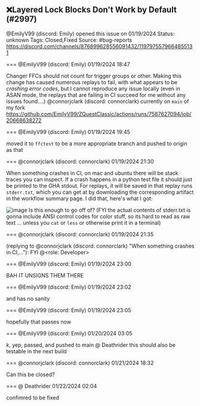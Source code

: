## ❌Layered Lock Blocks Don't Work by Default (#2997)
@EmilyV99 (discord: Emily) opened this issue on 01/19/2024
Status: unknown
Tags: Closed,Fixed
Source: #bug-reports https://discord.com/channels/876899628556091432/1197975579664855131


=== @EmilyV99 (discord: Emily) 01/19/2024 18:47

Changer FFCs should not count for trigger groups or other. Making this change has caused numerous replays to fail, with what appears to be *crashing error codes*, but I cannot reproduce any issue locally (even in ASAN mode, the replays that are failing in CI succeed for me without any issues found....) @connorjclark (discord: connorclark)
currently on `main` of my fork
https://github.com/EmilyV99/ZQuestClassic/actions/runs/7587627094/job/20668638272

=== @EmilyV99 (discord: Emily) 01/19/2024 19:45

moved it to `ffctest` to be a more appropriate branch
and pushed to origin as that

=== @connorjclark (discord: connorclark) 01/19/2024 21:30

When something crashes in CI, on mac and ubuntu there will be stack traces you can inspect. If a crash happens in a python test file it should just be printed to the GHA stdout. For replays, it will be saved in that replay runs `stderr.txt`, which you can get at by downloading the corresponding artifact in the workflow summary page. I did that, here's what I got:

![image](https://cdn.discordapp.com/attachments/1197975579664855131/1198016800273727588/image.png?ex=65eb8397&is=65d90e97&hm=95a44894675d79005d55ce48d9c681f32a46db538bfb7bc6f8bdf5816e5fe1ed&)
Is this enough to go off of?
(FYI the actual contents of stderr.txt is gonna include ANSI control codes for color stuff, so its hard to read as raw text ... unless you `cat` or `less` or otherwise print it in a terminal)

=== @connorjclark (discord: connorclark) 01/19/2024 21:35

(replying to @connorjclark (discord: connorclark) "When something crashes in CI,…"): FYI @<role: Developer>

=== @EmilyV99 (discord: Emily) 01/19/2024 23:00

BAH IT UNSIGNS THEM THERE

=== @EmilyV99 (discord: Emily) 01/19/2024 23:02

and has no sanity

=== @EmilyV99 (discord: Emily) 01/19/2024 23:05

hopefully that passes now

=== @EmilyV99 (discord: Emily) 01/20/2024 03:05

k, yep, passed, and pushed to main
@ Deathrider this should also be testable in the next build

=== @connorjclark (discord: connorclark) 01/21/2024 18:32

Can this be closed?

=== @ Deathrider 01/22/2024 02:04

confimred to be fixed
